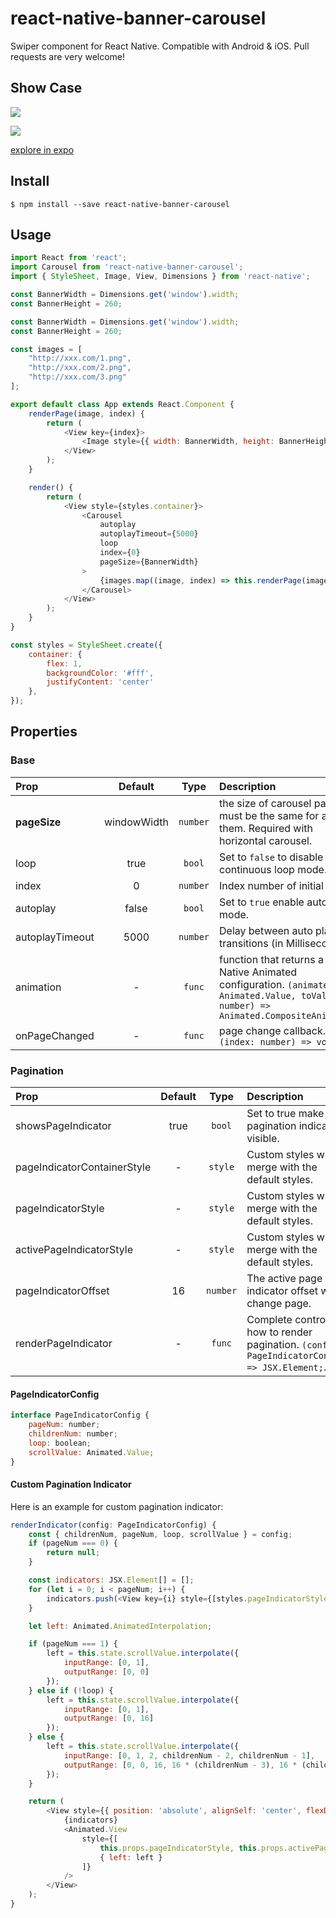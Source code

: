 # react-native-banner-carousel

Swiper component for React Native. Compatible with Android & iOS. Pull requests are very welcome!

## Show Case

![](images/showcase.gif)

![](https://user-images.githubusercontent.com/7069719/28824969-0886c69e-76f7-11e7-8119-d77646246d98.png)

[explore in expo](https://expo.io/@xzper/react-native-banner-carousel-example)


## Install
```
$ npm install --save react-native-banner-carousel
```

## Usage

```js    
import React from 'react';
import Carousel from 'react-native-banner-carousel';
import { StyleSheet, Image, View, Dimensions } from 'react-native';

const BannerWidth = Dimensions.get('window').width;
const BannerHeight = 260;

const BannerWidth = Dimensions.get('window').width;
const BannerHeight = 260;

const images = [
    "http://xxx.com/1.png",
    "http://xxx.com/2.png",
    "http://xxx.com/3.png"
];

export default class App extends React.Component {
    renderPage(image, index) {
        return (
            <View key={index}>
                <Image style={{ width: BannerWidth, height: BannerHeight }} source={{ uri: image }} />
            </View>
        );
    }

    render() {
        return (
            <View style={styles.container}>
                <Carousel
                    autoplay
                    autoplayTimeout={5000}
                    loop
                    index={0}
                    pageSize={BannerWidth}
                >
                    {images.map((image, index) => this.renderPage(image, index))}
                </Carousel>
            </View>
        );
    }
}

const styles = StyleSheet.create({
    container: {
        flex: 1,
        backgroundColor: '#fff',
        justifyContent: 'center'
    },
});
```

## Properties

### Base

| Prop  | Default  | Type | Description |
| :------------ |:---------------:| :---------------:| :-----|
| **pageSize** | windowWidth | `number` | the size of carousel page, must be the same for all of them. Required with horizontal carousel.  |
| loop | true | `bool` | Set to `false` to disable continuous loop mode. |
| index | 0 | `number` | Index number of initial slide. |
| autoplay | false | `bool` | Set to `true` enable auto play mode. |
| autoplayTimeout | 5000 | `number` | Delay between auto play transitions (in Millisecond). |
| animation | - | `func` | function that returns a React Native Animated configuration. `(animate: Animated.Value, toValue: number) => Animated.CompositeAnimation;` |
| onPageChanged | - | `func` | page change callback. `(index: number) => void;` |

### Pagination

| Prop  | Default  | Type | Description |
| :------------ |:---------------:| :---------------:| :-----|
| showsPageIndicator | true | `bool` | Set to true make pagination indicator visible.  |
| pageIndicatorContainerStyle | - | `style` | Custom styles will merge with the default styles. |
| pageIndicatorStyle | - | `style` | Custom styles will merge with the default styles. |
| activePageIndicatorStyle | - | `style` | Custom styles will merge with the default styles. |
| pageIndicatorOffset | 16 | `number` | The active page indicator offset when change page. |
| renderPageIndicator | - | `func` | Complete control how to render pagination. `(config: PageIndicatorConfig) => JSX.Element;`. |

#### PageIndicatorConfig
```js
interface PageIndicatorConfig {
    pageNum: number;
    childrenNum: number;
    loop: boolean;
    scrollValue: Animated.Value;
}
```

#### Custom Pagination Indicator

Here is an example for custom pagination indicator:
```js
renderIndicator(config: PageIndicatorConfig) {
    const { childrenNum, pageNum, loop, scrollValue } = config;
    if (pageNum === 0) {
        return null;
    }

    const indicators: JSX.Element[] = [];
    for (let i = 0; i < pageNum; i++) {
        indicators.push(<View key={i} style={[styles.pageIndicatorStyle, this.props.pageIndicatorStyle]} />);
    }

    let left: Animated.AnimatedInterpolation;

    if (pageNum === 1) {
        left = this.state.scrollValue.interpolate({
            inputRange: [0, 1],
            outputRange: [0, 0]
        });
    } else if (!loop) {
        left = this.state.scrollValue.interpolate({
            inputRange: [0, 1],
            outputRange: [0, 16]
        });
    } else {
        left = this.state.scrollValue.interpolate({
            inputRange: [0, 1, 2, childrenNum - 2, childrenNum - 1],
            outputRange: [0, 0, 16, 16 * (childrenNum - 3), 16 * (childrenNum - 3)]
        });
    }

    return (
        <View style={{ position: 'absolute', alignSelf: 'center', flexDirection: 'row', bottom: 10 }}>
            {indicators}
            <Animated.View
                style={[
                    this.props.pageIndicatorStyle, this.props.activePageIndicatorStyle,
                    { left: left }
                ]}
            />
        </View>
    );
}
```
